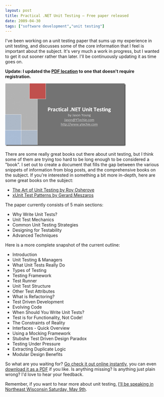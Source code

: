 ```yaml
---
layout: post
title: Practical .NET Unit Testing – Free paper released
date: 2009-04-30
tags: ["software development","unit testing"]
---
```


I've been working on a unit testing paper that sums up my experience in unit testing, and discusses some of the core information that I feel is important about the subject. It's very much a work in progress, but I wanted to get it out sooner rather than later. I'll be continuously updating it as time goes on.

**Update: I updated the [PDF location](http://downloads.ytechie.com/Practical_.NET_Unit_Testing.pdf) to one that doesn't require registration.**

[![Practical .NET Unit Testing](image.png "Practical .NET Unit Testing")](http://downloads.ytechie.com/Practical_.NET_Unit_Testing.pdf)

There are some really great books out there about unit testing, but I think some of them are trying too hard to be long enough to be considered a "book". I set out to create a document that fills the gap between the various snippets of information from blog posts, and the comprehensive books on the subject. If you're interested in something a bit more in-depth, here are some great books on the subject:

* [The Art of Unit Testing by Roy Osherove](http://www.amazon.com/gp/product/1933988274?ie=UTF8&tag=ytechie-20&amp;linkCode=xm2&amp;camp=1789&amp;creativeASIN=1933988274)
* [xUnit Test Patterns by Gerard Meszaros](http://www.amazon.com/gp/product/0131495054?ie=UTF8&amp;tag=ytechie-20&amp;linkCode=xm2&amp;camp=1789&amp;creativeASIN=0131495054)  

The paper currently consists of 5 main sections:

* Why Write Unit Tests?
* Unit Test Mechanics
* Common Unit Testing Strategies
* Designing for Testability
* Advanced Techniques  

Here is a more complete snapshot of the current outline:

* Introduction
* Unit Testing & Managers
* What Unit Tests Really Do
* Types of Testing
* Testing Framework
* Test Runner
* Unit Test Structure
* Other Test Attributes
* What is Refactoring?
* Test Driven Development
* Evolving Code
* When Should You Write Unit Tests?
* Test is for Functionality, Not Code!
* The Constraints of Reality
* Interfaces - Quick Overview
* Using a Mocking Framework
* Stubshe Test Driven Design Paradox
* Testing Under Pressure
* Extracting Duplicate Logic
* Modular Design Benefits  

So what are you waiting for? [Go check it out online instantly](http://www.scribd.com/doc/14713003/Practical-NET-Unit-Testing), you can even [download it as a PDF](http://downloads.ytechie.com/Practical_.NET_Unit_Testing.pdf) if you like. Is anything missing? Is anything just plain wrong? I'd love to hear your feedback.

Remember, if you want to hear more about unit testing, [I'll be speaking in Northeast Wisconsin Saturday, May 9th](http://www.ytechie.com/2009/04/speaking-at-day-of-net-at-fox-valley-tech.html).